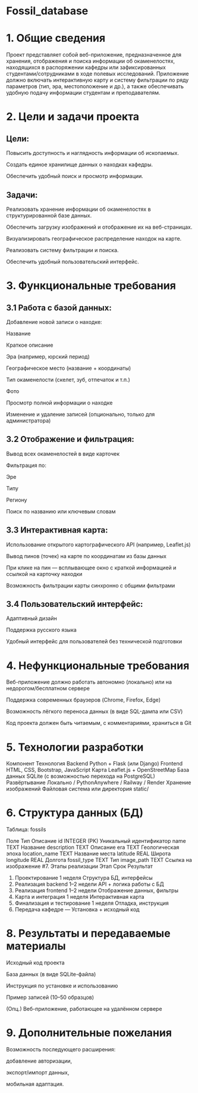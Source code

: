 # Fossil_database

# 1. Общие сведения

Проект представляет собой веб-приложение, предназначенное для хранения, отображения и поиска информации об окаменелостях, находящихся в распоряжении кафедры или зафиксированных студентами/сотрудниками в ходе полевых исследований. Приложение должно включать интерактивную карту и систему фильтрации по ряду параметров (тип, эра, местоположение и др.), а также обеспечивать удобную подачу информации студентам и преподавателям.

# 2. Цели и задачи проекта
## Цели:

Повысить доступность и наглядность информации об ископаемых.

Создать единое хранилище данных о находках кафедры.

Обеспечить удобный поиск и просмотр информации.

## Задачи:

Реализовать хранение информации об окаменелостях в структурированной базе данных.

Обеспечить загрузку изображений и отображение их на веб-страницах.

Визуализировать географическое распределение находок на карте.

Реализовать систему фильтрации и поиска.

Обеспечить удобный пользовательский интерфейс.

# 3. Функциональные требования
## 3.1 Работа с базой данных:

Добавление новой записи о находке:

Название

Краткое описание

Эра (например, юрский период)

Географическое место (название + координаты)

Тип окаменелости (скелет, зуб, отпечаток и т.п.)

Фото

Просмотр полной информации о находке

Изменение и удаление записей (опционально, только для администратора)

## 3.2 Отображение и фильтрация:

Вывод всех окаменелостей в виде карточек

Фильтрация по:

Эре

Типу

Региону

Поиск по названию или ключевым словам

## 3.3 Интерактивная карта:

Использование открытого картографического API (например, Leaflet.js)

Вывод пинов (точек) на карте по координатам из базы данных

При клике на пин — всплывающее окно с краткой информацией и ссылкой на карточку находки

Возможность фильтрации карты синхронно с общими фильтрами

## 3.4 Пользовательский интерфейс:

Адаптивный дизайн

Поддержка русского языка

Удобный интерфейс для пользователей без технической подготовки

# 4. Нефункциональные требования

Веб-приложение должно работать автономно (локально) или на недорогом/бесплатном сервере

Поддержка современных браузеров (Chrome, Firefox, Edge)

Возможность лёгкого переноса данных (в виде SQL-дампа или CSV)

Код проекта должен быть читаемым, с комментариями, храниться в Git

# 5. Технологии разработки
Компонент	Технология
Backend	Python + Flask (или Django)
Frontend	HTML, CSS, Bootstrap, JavaScript
Карта	Leaflet.js + OpenStreetMap
База данных	SQLite (с возможностью перехода на PostgreSQL)
Развёртывание	Локально / PythonAnywhere / Railway / Render
Хранение изображений	Файловая система или директория static/
# 6. Структура данных (БД)

Таблица: fossils

Поле	Тип	Описание
id	INTEGER (PK)	Уникальный идентификатор
name	TEXT	Название
description	TEXT	Описание
era	TEXT	Геологическая эпоха
location_name	TEXT	Название места
latitude	REAL	Широта
longitude	REAL	Долгота
fossil_type	TEXT	Тип
image_path	TEXT	Ссылка на изображение
#7. Этапы реализации
Этап	Срок	Результат
1. Проектирование	1 неделя	Структура БД, интерфейсы
2. Реализация backend	1–2 недели	API + логика работы с БД
3. Реализация frontend	1–2 недели	Отображение данных, фильтры
4. Карта и интеграция	1 неделя	Интерактивная карта
5. Финализация и тестирование	1 неделя	Отладка, инструкция
6. Передача кафедре	—	Установка + исходный код
# 8. Результаты и передаваемые материалы

Исходный код проекта

База данных (в виде SQLite-файла)

Инструкция по установке и использованию

Пример записей (10–50 образцов)

(Опц.) Веб-приложение, работающее на удалённом сервере

# 9. Дополнительные пожелания

Возможность последующего расширения:

добавление авторизации,

экспорт/импорт данных,

мобильная адаптация.
